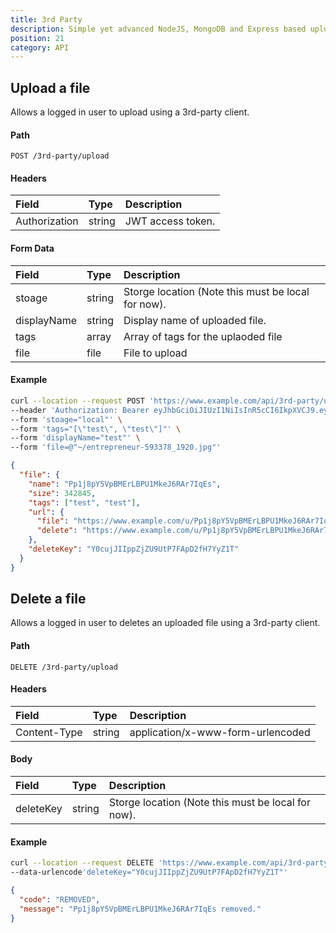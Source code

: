 ```yaml
---
title: 3rd Party
description: Simple yet advanced NodeJS, MongoDB and Express based uploader.
position: 21
category: API
---
```


## Upload a file

Allows a logged in user to upload using a 3rd-party client.

#### Path

`POST /3rd-party/upload`

#### Headers

| Field         | Type   | Description       |
| :------------ | :----- | :---------------- |
| Authorization | string | JWT access token. |

#### Form Data

| Field       | Type   | Description                                        |
| :---------- | :----- | :------------------------------------------------- |
| stoage      | string | Storge location (Note this must be local for now). |
| displayName | string | Display name of uploaded file.                     |
| tags        | array  | Array of tags for the uplaoded file                |
| file        | file   | File to upload                                     |

#### Example

<code-group>
  <code-block label="Request" active>

```sh
curl --location --request POST 'https://www.example.com/api/3rd-party/upload' \
--header 'Authorization: Bearer eyJhbGciOiJIUzI1NiIsInR5cCI6IkpXVCJ9.eyJzdWIiOiI2MDc0NWZlN2I1N2UxYTA1OGQ4NDk1NTAiLCJpc3MiOiJTaGFyZSAzcmQtcGFydHkgQVBJIiwiaWF0IjoxNjI1NzkwMjk5LCJleHAiOjQ3NzkzOTAyOTl9.c5zEAyl2TKuinBqezHPPLnQtNOre4lQcM1cCBUzJ_H8' \
--form 'stoage="local"' \
--form 'tags="[\"test\", \"test\"]"' \
--form 'displayName="test"' \
--form 'file=@"~/entrepreneur-593378_1920.jpg"'
```

  </code-block>
  <code-block label="Response
">

```json
{
  "file": {
    "name": "Pp1j8pY5VpBMErLBPU1MkeJ6RAr7IqEs",
    "size": 342845,
    "tags": ["test", "test"],
    "url": {
      "file": "https://www.example.com/u/Pp1j8pY5VpBMErLBPU1MkeJ6RAr7IqEs",
      "delete": "https://www.example.com/u/Pp1j8pY5VpBMErLBPU1MkeJ6RAr7IqEs/delete?key=Y0cujJIIppZjZU9UtP7FApD2fH7YyZ1T"
    },
    "deleteKey": "Y0cujJIIppZjZU9UtP7FApD2fH7YyZ1T"
  }
}
```

  </code-block>
</code-group>

## Delete a file

Allows a logged in user to deletes an uploaded file using a 3rd-party client.

#### Path

`DELETE /3rd-party/upload`

#### Headers

| Field        | Type   | Description                       |
| :----------- | :----- | :-------------------------------- |
| Content-Type | string | application/x-www-form-urlencoded |

#### Body

| Field     | Type   | Description                                        |
| :-------- | :----- | :------------------------------------------------- |
| deleteKey | string | Storge location (Note this must be local for now). |

#### Example

<code-group>
  <code-block label="Request" active>

```sh
curl --location --request DELETE 'https://www.example.com/api/3rd-party/upload' \
--data-urlencode'deleteKey="Y0cujJIIppZjZU9UtP7FApD2fH7YyZ1T"'
```

  </code-block>
  <code-block label="Response
">

```json
{
  "code": "REMOVED",
  "message": "Pp1j8pY5VpBMErLBPU1MkeJ6RAr7IqEs removed."
}
```

  </code-block>
</code-group>
